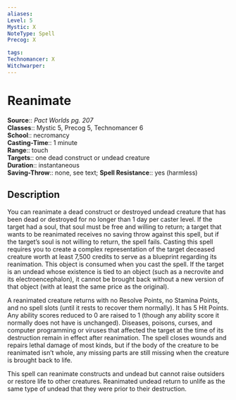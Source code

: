 ```yaml
---
aliases: 
Level: 5
Mystic: X
NoteType: Spell
Precog: X

tags: 
Technomancer: X
Witchwarper: 
---
```


# Reanimate

**Source**:: _Pact Worlds pg. 207_  
**Classes**:: Mystic 5, Precog 5, Technomancer 6  
**School**:: necromancy  
**Casting-Time**:: 1 minute  
**Range**:: touch  
**Targets**:: one dead construct or undead creature  
**Duration**:: instantaneous  
**Saving-Throw**:: none, see text;
**Spell Resistance**:: yes (harmless)

## Description

You can reanimate a dead construct or destroyed undead creature that has been dead or destroyed for no longer than 1 day per caster level. If the target had a soul, that soul must be free and willing to return; a target that wants to be reanimated receives no saving throw against this spell, but if the target’s soul is not willing to return, the spell fails. Casting this spell requires you to create a complex representation of the target deceased creature worth at least 7,500 credits to serve as a blueprint regarding its reanimation. This object is consumed when you cast the spell. If the target is an undead whose existence is tied to an object (such as a necrovite and its electroencephalon), it cannot be brought back without a new version of that object (with at least the same price as the original).

A reanimated creature returns with no Resolve Points, no Stamina Points, and no spell slots (until it rests to recover them normally). It has 5 Hit Points. Any ability scores reduced to 0 are raised to 1 (though any ability score it normally does not have is unchanged). Diseases, poisons, curses, and computer programming or viruses that affected the target at the time of its destruction remain in effect after reanimation. The spell closes wounds and repairs lethal damage of most kinds, but if the body of the creature to be reanimated isn’t whole, any missing parts are still missing when the creature is brought back to life.

This spell can reanimate constructs and undead but cannot raise outsiders or restore life to other creatures. Reanimated undead return to unlife as the same type of undead that they were prior to their destruction.
